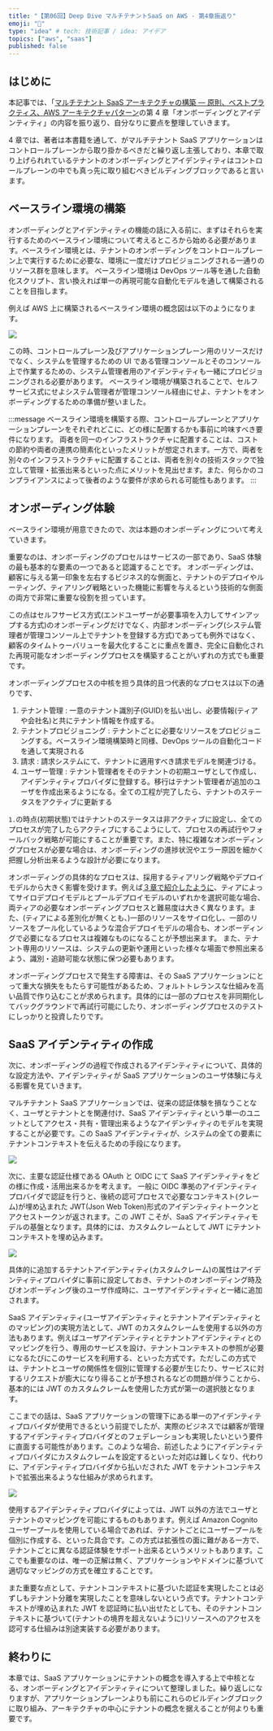 ```yaml
---
title: "【第06回】Deep Dive マルチテナントSaaS on AWS - 第4章振返り"
emoji: "🤿"
type: "idea" # tech: 技術記事 / idea: アイデア
topics: ["aws", "saas"]
published: false
---
```


## はじめに

本記事では、「[マルチテナント SaaS アーキテクチャの構築 ― 原則、ベストプラクティス、AWS アーキテクチャパターン](https://www.oreilly.co.jp/books/9784814401017/)の第 4 章「オンボーディングとアイデンティティ」の内容を振り返り、自分なりに要点を整理していきます。

4 章では、著者は本書籍を通して、がマルチテナント SaaS アプリケーションはコントロールプレーンから取り掛かるべきだと繰り返し主張しており、本章で取り上げられれているテナントのオンボーディングとアイデンティティはコントロールプレーンの中でも真っ先に取り組むべきビルディングブロックであると言います。

## ベースライン環境の構築

オンボーディングとアイデンティティの機能の話に入る前に、まずはそれらを実行するためのベースライン環境について考えるところから始める必要があります。ベースライン環境とは、テナントのオンボーディングをコントロールプレーン上で実行するために必要な、環境に一度だけプロビジョニングされる一通りのリソース群を意味します。
ベースライン環境は DevOps ツール等を通した自動化スクリプト、言い換えれば単一の再現可能な自動化モデルを通して構築されることを目指します。

例えば AWS 上に構築されるベースライン環境の概念図は以下のようになります。

![](/images/04/baseline-env.drawio.png)

この時、コントロールプレーン及びアプリケーションプレーン用のリソースだけでなく、システムを管理するための UI である管理コンソールとそのコンソール上で作業するための、システム管理者用のアイデンティティも一緒にプロビジョニングされる必要があります。
ベースライン環境が構築されることで、セルフサービス式にせよシステム管理者が管理コンソール経由にせよ、テナントをオンボーディングするための準備が整いました。

:::message
ベースライン環境を構築する際、コントロールプレーンとアプリケーションプレーンをそれぞれどこに、どの様に配置するかも事前に吟味すべき要件になります。
両者を同一のインフラストラクチャに配置することは、コストの節約や両者の連携の簡素化といったメリットが想定されます。一方で、両者を別々のインフラストラクチャに配置することは、両者を別々の技術スタックで独立して管理・拡張出来るといった点にメリットを見出せます。また、何らかのコンプライアンスによって後者のような要件が求められる可能性もあります。
:::

<!-- TODO: コントロールプレーンとinteresectionのベースライン環境自動化スクリプト作成 -->

## オンボーディング体験

ベースライン環境が用意できたので、次は本題のオンボーディングについて考えていきます。

重要なのは、オンボーディングのプロセルはサービスの一部であり、SaaS 体験の最も基本的な要素の一つであると認識することです。
オンボーディングは、顧客に与える第一印象を左右するビジネス的な側面と、テナントのデプロイやルーティング、ティアリング戦略といった機能に影響を与えるという技術的な側面の両方で非常に重要な役割を担っています。

この点はセルフサービス方式(エンドユーザーが必要事項を入力してサインアップする方式)のオンボーディングだけでなく、内部オンボーディング(システム管理者が管理コンソール上でテナントを登録する方式)であっても例外ではなく、顧客のタイムトゥーバリューを最大化することに重点を置き、完全に自動化された再現可能なオンボーディングプロセスを構築することがいずれの方式でも重要です。

オンボーディングプロセスの中核を担う具体的且つ代表的なプロセスは以下の通りです、

1. テナント管理 : 一意のテナント識別子(GUID)を払い出し、必要情報(ティアや会社名)と共にテナント情報を作成する。
2. テナントプロビジョニング : テナントごとに必要なリソースをプロビジョニングする。ベースライン環境構築時と同様、DevOps ツールの自動化コードを通して実現される
3. 請求 : 請求システムにて、テナントに適用すべき請求モデルを関連づける。
4. ユーザー管理 : テナント管理者をそのテナントの初期ユーザとして作成し、アイデンティティプロバイダに登録する。移行はテナント管理者が追加のユーザを作成出来るようになる。全ての工程が完了したら、テナントのステータスをアクティブに更新する

`1.`の時点(初期状態)ではテナントのステータスは非アクティブに設定し、全てのプロセスが完了したらアクティブにするこようにして、プロセスの再試行やフォールバック戦略が可能にすることが重要です。また、特に複雑なオンボーディングプロセスが必要な場合は、オンボーディングの進捗状況やエラー原因を細かく把握し分析出来るような設計が必要になります。

オンボーディングの具体的なプロセスは、採用するティアリング戦略やデプロイモデルから大きく影響を受けます。例えば[３章で紹介したように](TODO:)、ティアによってサイロデプロイモデルとプールデプロイモデルのいずれかを選択可能な場合、両ティアの必要なオンボーディングプロセスと難易度は大きく異なります。また、(ティアによる差別化が無くとも、)一部のリソースをサイロ化し、一部のリソースをプール化しているような混合デプロイモデルの場合も、オンボーディングで必要になるプロセスは複雑なものになることが予想出来ます。
また、テナント専用のリソースは、システムの更新や運用といった様々な場面で参照出来るよう、識別・追跡可能な状態に保つ必要もあります。

オンボーディングプロセスで発生する障害は、その SaaS アプリケーションにとって重大な損失をもたらす可能性があるため、フォルトトレランスな仕組みを高い品質で作り込むことが求められます。具体的には一部のプロセスを非同期化してバックグラウンドで再試行可能にしたり、オンボーディングプロセスのテストにしっかりと投資したりです。

## SaaS アイデンティティの作成

次に、オンボーディングの過程で作成されるアイデンティティについて、具体的な設定方法や、アイデンティティが SaaS アプリケーションのユーザ体験に与える影響を見ていきます。

マルチテナント SaaS アプリケーションでは、従来の認証体験を損なうことなく、ユーザとテナントとを関連付け、SaaS アイデンティティという単一のユニットとしてアクセス・共有・管理出来るようなアイデンティティのモデルを実現することが必要です。この SaaS アイデンティティが、システムの全ての要素にテナントコンテキストを伝えるための手段になります。

![](/images/04/saas-identity.drawio.png)

次に、主要な認証仕様である OAuth と OIDC にて SaaS アイデンティティをどの様に作成・活用出来るかを考えます。
一般に OIDC 準拠のアイデンティティプロバイダで認証を行うと、後続の認可プロセスで必要なコンテキスト(クレーム)が埋め込まれた JWT(Json Web Token)形式のアイデンティティトークンとアクセストークンが返されます。この JWT こそが、SaaS アイデンティティモデルの基盤となります。具体的には、カスタムクレームとして JWT にテナントコンテキストを埋め込みます。

![](/images/04/jwt-auth.drawio.png)

具体的に追加するテナントアイデンティティ(カスタムクレーム)の属性はアイデンティティプロバイダに事前に設定しておき、テナントのオンボーディング時及びオンボーディング後のユーザ作成時に、ユーザアイデンティティと一緒に追加されます。

SaaS アイデンティティ(ユーザアイデンティティとテナントアイデンティティとのマッピング)の実現方法として、JWT のカスタムクレームを使用する以外の方法もあります。例えばユーザアイデンティティとテナントアイデンティティとのマッピングを行う、専用のサービスを設け、テナントコンテキストの参照が必要になるたびにこのサービスを利用する、といった方式です。ただしこの方式では、テナントとユーザの関係性を個別に管理する必要が生じたり、サービスに対するリクエストが膨大になり得ることが予想されるなどの問題が伴うことから、基本的には JWT のカスタムクレームを使用した方式が第一の選択肢となります。

ここまでの話は、SaaS アプリケーションの管理下にある単一のアイデンティティプロバイダが使用できるという前提でしたが、実際のビジネスでは顧客が管理するアイデンティティプロバイダとのフェデレーションも実現したいという要件に直面する可能性があります。このような場合、前述したようにアイデンティティプロバイダにカスタムクレームを設定するといった対応は難しくなり、代わりに、アイデンティティプロバイダから払いだされた JWT をテナントコンテキストで拡張出来るような仕組みが求められます。

![](/images/04/federation-auth.drawio.png)

使用するアイデンティティプロバイダによっては、JWT 以外の方法でユーザとテナントのマッピングを可能にするものもあります。例えば Amazon Cognito ユーザープールを使用している場合であれば、テナントごとにユーザープールを個別に作成する、といった具合です。この方式は拡張性の面に難がある一方で、テナントごとに異なる認証体験をサポート出来るというメリットもあります。ここでも重要なのは、唯一の正解は無く、アプリケーションやドメインに基づいて適切なマッピングの方式を確立することです。

また重要な点として、テナントコンテキストに基づいた認証を実現したことは必ずしもテナント分離を実現したことを意味しないという点です。テナントコンテキストが埋め込まれた JWT を認証時に払い出せたとしても、そのテナントコンテキストに基づいて(テナントの境界を超えないように)リソースへのアクセスを認可する仕組みは別途実装する必要があります。

## 終わりに

本章では、SaaS アプリケーションにテナントの概念を導入する上で中核となる、オンボーディングとアイデンティティについて整理しました。繰り返しになりますが、アプリケーションプレーンよりも前にこれらのビルディングブロックに取り組み、アーキテクチャの中心にテナントの概念を据えることが何よりも重要です。

<!-- TODO: オンボーディング時のテナントプロビジョニングを考える -->
